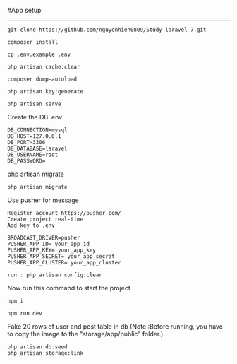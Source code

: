 #App setup
****
`````
git clone https://github.com/nguyenhien0809/Study-laravel-7.git

composer install

cp .env.example .env

php artisan cache:clear

composer dump-autoload

php artisan key:generate

php artisan serve
`````
Create the DB .env
````
DB_CONNECTION=mysql
DB_HOST=127.0.0.1
DB_PORT=3306
DB_DATABASE=laravel
DB_USERNAME=root
DB_PASSWORD=
````
php artisan migrate
````
php artisan migrate
````
Use pusher for message
````
Register account https://pusher.com/
Create project real-time
Add key to .env

BROADCAST_DRIVER=pusher
PUSHER_APP_ID= your_app_id
PUSHER_APP_KEY= your_app_key
PUSHER_APP_SECRET= your_app_secret
PUSHER_APP_CLUSTER= your_app_cluster

run : php artisan config:clear
````
Now run this command to start the project
````
npm i

npm run dev
````
Fake 20 rows of user and post table in db
(Note :Before running, you have to copy the image to the "storage/app/public" folder.)
````
php artisan db:seed
php artisan storage:link
````
